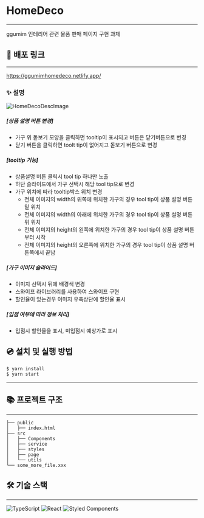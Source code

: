 # HomeDeco

---

ggumim 인테리어 관련 물품 판매 페이지 구현 과제

## 🔗 배포 링크

---

https://ggumimhomedeco.netlify.app/

### ✨ 설명

![HomeDecoDescImage](https://user-images.githubusercontent.com/85476908/152180643-76b90291-fbd4-4c9a-a585-5f5d5c81e442.PNG)

##### [상품 설명 버튼 변경]

- 가구 위 돋보기 모양을 클릭하면 tooltip이 표시되고 버튼은 닫기버튼으로 변경
- 닫기 버튼을 클릭하면 toolt tip이 없어지고 돋보기 버튼으로 변경

##### [tooltip 기능]

- 상품설명 버튼 클릭시 tool tip 하나만 노출
- 하단 슬라이드에서 가구 선택시 해당 tool tip으로 변경
- 가구 위치에 따라 tooltip박스 위치 변경
  - 전체 이미지의 width의 위쪽에 위치한 가구의 경우 tool tip이 상품 설명 버튼 밑 위치
  - 전체 이미지의 width의 아래에 위치한 가구의 경우 tool tip이 상품 설명 버튼 위 위치
  - 전체 이미지의 height의 왼쪽에 위치한 가구의 경우 tool tip이 상품 설명 버튼부터 시작
  - 전체 이미지의 height의 오른쪽에 위치한 가구의 경우 tool tip이 상품 설명 버튼쪽에서 끝남

##### [가구 이미지 슬라이드]

- 이미지 선택시 뒤에 배경색 변경
- 스와이프 라이브러리를 사용하여 스와이프 구현
- 할인율이 있는경우 이미지 우측상단에 할인율 표시

##### [입점 여부에 따라 정보 처리]

- 입점시 할인율을 표시, 미입점시 예상가로 표시

## 💿 설치 및 실행 방법

    $ yarn install
    $ yarn start

---

## 📚 프로젝트 구조

---

    ├── public
    │   ├── index.html
    ├── src
    │   ├── Components
    │   ├── service
    │   ├── styles
    │   ├── page
    │   └── utils
    └── some_more_file.xxx

## 🛠️ 기술 스택

---

![TypeScript](https://img.shields.io/badge/typescript-%23323330.svg?style=for-the-badge&logo=typescript&logoColor=%23F7DF1E) ![React](https://img.shields.io/badge/react-%2320232a.svg?style=for-the-badge&logo=react&logoColor=%2361DAFB) ![Styled Components](https://img.shields.io/badge/styled--components-DB7093?style=for-the-badge&logo=styled-components&logoColor=white)
